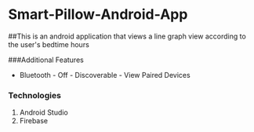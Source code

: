 # Smart-Pillow-Android-App

##This is an android application that views a line graph view according to the user's bedtime hours

###Additional Features
- Bluetooth
      - Off
      - Discoverable
      - View Paired Devices

### Technologies
1. Android Studio
2. Firebase
